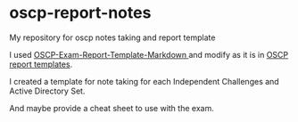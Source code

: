 # oscp-report-notes
My repository for oscp notes taking and report template

I used [OSCP-Exam-Report-Template-Markdown ](https://github.com/noraj/OSCP-Exam-Report-Template-Markdown) and modify as it is in [OSCP report templates](https://help.offsec.com/hc/en-us/articles/360046787731-PEN-200-Reporting-Requirements).

I created a template for note taking for each Independent Challenges and Active Directory Set.

And maybe provide a cheat sheet to use with the exam.
